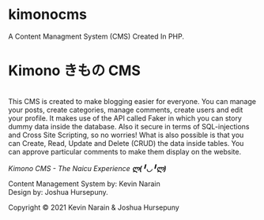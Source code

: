 # kimonocms
A Content Managment System (CMS) Created In PHP.

# Kimono きもの CMS
<br>
This CMS is created to make blogging easier for everyone. You can manage your posts, create categories, manage comments, create users and edit your profile. It makes use of the API called Faker in which you can story dummy data inside the database. Also it secure in terms of SQL-injections and Cross Site Scripting, so no worries! What is also possible is that you can Create, Read, Update and Delete (CRUD) the data inside tables. You can approve particular comments to make them display on the website.

<br>
<br>
<i>Kimono CMS - The Naicu Experience <b>ლ(╹◡╹ლ)</b></i>

Content Management System by: Kevin Narain
<br>
Design by: Joshua Hursepuny.

Copyright © 2021 Kevin Narain & Joshua Hursepuny
